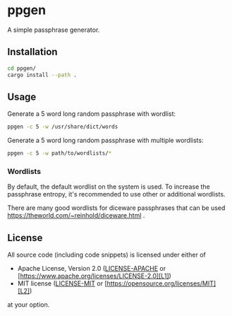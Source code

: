 # ppgen

A simple passphrase generator.

## Installation

```sh
cd ppgen/
cargo install --path .
```

## Usage

Generate a 5 word long random passphrase with wordlist:
```sh
ppgen -c 5 -w /usr/share/dict/words
```

Generate a 5 word long random passphrase with multiple wordlists:
```sh
ppgen -c 5 -w path/to/wordlists/*
```

### Wordlists

By default, the default wordlist on the system is used. To increase the passphrase entropy, it's
recommended to use other or additional wordlists.

There are many good wordlists for diceware passphrases that can be used https://theworld.com/~reinhold/diceware.html .

## License

All source code (including code snippets) is licensed under either of

- Apache License, Version 2.0 ([LICENSE-APACHE](LICENSE-APACHE) or
  [https://www.apache.org/licenses/LICENSE-2.0][L1])
- MIT license ([LICENSE-MIT](LICENSE-MIT) or
  [https://opensource.org/licenses/MIT][L2])

[L1]: https://www.apache.org/licenses/LICENSE-2.0
[L2]: https://opensource.org/licenses/MIT

at your option.
